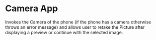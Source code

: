 # Camera App
Invokes the Camera of the phone (if the phone has a camera otherwise throws an error message) and allows user to retake the Picture after displaying a preview or continue with the selected image.
